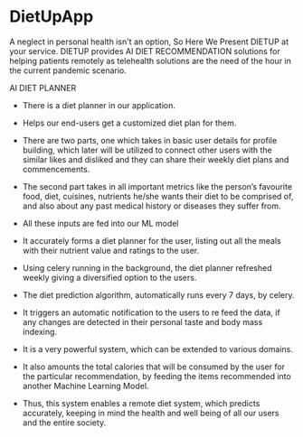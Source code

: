 # DietUpApp
A neglect in personal health isn't an option, So Here We Present DIETUP at your service.
DIETUP provides AI DIET RECOMMENDATION solutions for helping patients remotely as telehealth solutions are the need of the hour in the current pandemic scenario.

AI DIET PLANNER

* There is a diet planner in our application.

* Helps our end-users get a customized diet plan for them. 

* There are two parts, one which takes in basic user details for profile building, which later will be utilized to connect other users with the similar likes and disliked and they can share their weekly diet plans and commencements. 

* The second part takes in all important metrics like the person’s favourite food, diet, cuisines, nutrients he/she wants their diet to be comprised of, and also about any past medical history or diseases they suffer from.

* All these inputs are fed into our ML model 

* It accurately forms a diet planner for the user, listing out all the meals with their nutrient value and ratings to the user. 

* Using celery running in the background, the diet planner refreshed weekly giving a diversified option to the users.

* The diet prediction algorithm, automatically runs every 7 days, by celery. 

* It triggers an automatic notification to the users to re feed the data, if any changes are detected in their personal taste and body mass indexing. 

* It is a very powerful system, which can be extended to various domains. 

* It also amounts the total calories that will be consumed by the user for the particular recommendation, by feeding the items recommended into another Machine Learning Model. 

* Thus, this system enables a remote diet system, which predicts accurately, keeping in mind the health and well being of all our users and the entire society.
